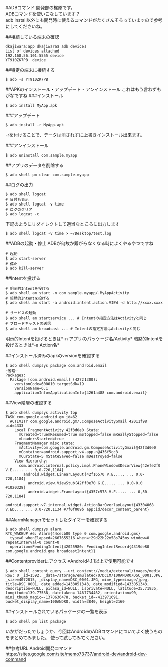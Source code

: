 #ADBコマンド
開発部の梶原です。  
ADBコマンドを使いこなしています？  
adb install以外にも開発時に使えるコマンドがたくさんそろっていますので参考にしてくださいね。  

##接続している端末の確認
```
dkajiwara:app dkajiwara$ adb devices
List of devices attached
192.168.56.101:5555	device
YT910ZK7PB	device
```

##特定の端末に接続する
```
$ adb -s YT910ZK7PB
```

##APKのインストール・アップデート・アンインストール
これはもう言わずもがなですね
###インストール
```
$ adb install MyApp.apk
```
###アップデート
```
$ adb install -r MyApp.apk
```
-rを付けることで、データは消されずに上書きインストール出来ます。

###アンインストール
```
$ adb uninstall com.sample.myapp
```
##アプリのデータを削除する
```
$ adb shell pm clear com.sample.myapp
```
##ログの出力
```
$ adb shell logcat
# 日付も表示
$ adb shell logcat -v time
# ログのクリア
$ adb logcat -c
```
下記のようにリダイレクトして適当なところに出力します
```
$ adb shell logcat -v time > ~/Desktop/test.log
```
##ADBの起動・停止
ADBが何故か繋がらなくなる時によくやるやつですね  
```
# 起動
$ adb start-server
# 停止
$ adb kill-server
```
##Intentを投げる
```
# 明示的Intentを投げる
$ adb shell am start -n com.sample.myapp/.MyAppActivity
# 暗黙的Intentを投げる
$ adb shell am start -a android.intent.action.VIEW -d http://xxxx.xxxx

# サービスの起動
$ adb shell am startservice ... # Intentの指定方法はActivityと同じ
# ブロードキャストの送信
$ adb shell am broadcast ... # Intentの指定方法はActivityと同じ
```
明示的Intentを投げるときは*-n アプリのパッケージ名/Activity*
暗黙的Intentを投げるときは*-a Action名*

##インストール済みのapkのversionを確認する
```
$ adb shell dumpsys package com.android.email
~省略~
Packages:
  Package [com.android.email] (42721300):
    versionCode=600010 targetSdk=19
    versionName=6.1
    applicationInfo=ApplicationInfo{4261a488 com.android.email}

```
##View階層の確認する
```shell
$ adb shell dumpsys activity top
TASK com.google.android.gm id=62
  ACTIVITY com.google.android.gm/.ComposeActivityGmail 42011f98 pid=4333
    Local FragmentActivity 42f3d0e0 State:
      mCreated=truemResumed=true mStopped=false mReallyStopped=false
      mLoadersStarted=true
    FragmentManager misc state:
      mActivity=com.google.android.gm.ComposeActivityGmail@42f3d0e0
      mContainer=android.support.v4.app.n@436f5cc8
      mCurState=5 mStateSaved=false mDestroyed=false
    View Hierarchy:
      com.android.internal.policy.impl.PhoneWindow$DecorView{42efe2f0 V.E..... ... 0,0-720,1184}
        android.widget.LinearLayout{42f16570 V.E..... ... 0,0-720,1184}
          android.view.ViewStub{42ff0e70 G.E..... ... 0,0-0,0 #1020328}
          android.widget.FrameLayout{4357c578 V.E..... ... 0,50-720,1184}
            android.support.v7.internal.widget.ActionBarOverlayLayout{43304068 V.ED.... ... 0,0-720,1134 #7f0f009b app:id/decor_content_parent}
```
##AlarmManagerでセットしたタイマーを確認する
```shell
$ adb shell dumpsys alarm
RTC_WAKEUP #6: Alarm{44cecb00 type 0 com.google.android.gms}
  type=0 whenElapsed=2667655216 when=+29d22h22m58s745ms window=0 repeatInterval=0 count=0
  operation=PendingIntent{42025980: PendingIntentRecord{4319de80 com.google.android.gms broadcastIntent}}
```
##Contentproviderにアクセス
※Android4.1.1以上で使用可能です
```
$ adb shell content query --uri content://media/external/images/media
Row: 0 _id=1592, _data=/storage/emulated/0/DCIM/100ANDRO/DSC_0001.JPG, _size=4072815, _display_name=DSC_0001.JPG, mime_type=image/jpeg, title=DSC_0001, date_added=1433051343, date_modified=1433051343, description=NULL, picasa_id=NULL, isprivate=NULL, latitude=35.71935, longitude=139.77538, datetaken=-1467734462, orientation=90, mini_thumb_magic=-1370636478, bucket_id=-413971691, bucket_display_name=100ANDRO, width=3840, height=2160
```
##インストールされているパッケージの一覧を表示
```
$ adb shell pm list package
```

いかがだったでしょうか、今回はAndroidのADBコマンドについてよく使うものをまとめてみました。
使って試してみてください。

##参考URL
Android開発コマンド  
https://sites.google.com/site/memo73737/android-dev/android-dev-command
